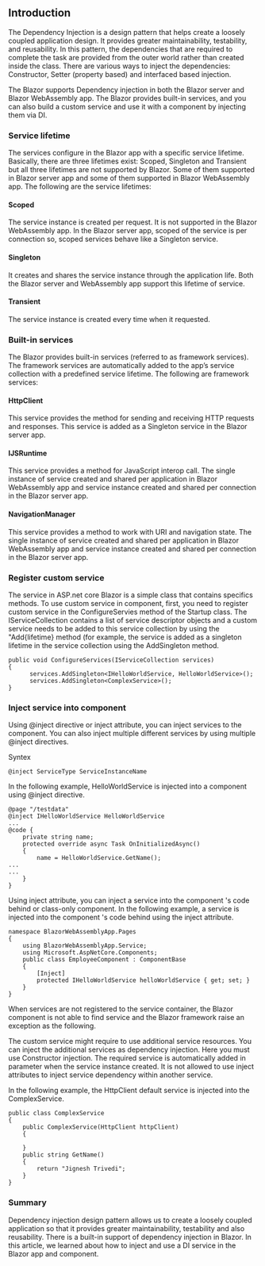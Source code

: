 ## Introduction

The Dependency Injection is a design pattern that helps create a loosely coupled application design. It provides greater maintainability, testability, and reusability. In this pattern, the dependencies that are required to complete the task are provided from the outer world rather than created inside the class. There are various ways to inject the dependencies: Constructor, Setter (property based) and interfaced based injection.
 
The Blazor supports Dependency injection in both the Blazor server and Blazor WebAssembly app. The Blazor provides built-in services, and you can also build a custom service and use it with a component by injecting them via DI.
 
### Service lifetime

The services configure in the Blazor app with a specific service lifetime. Basically, there are three lifetimes exist: Scoped, Singleton and Transient but all three lifetimes are not supported by Blazor. Some of them supported in Blazor server app and some of them supported in Blazor WebAssembly app. The following are the service lifetimes:
 
#### Scoped

The service instance is created per request. It is not supported in the Blazor WebAssembly app. In the Blazor server app, scoped of the service is per connection so, scoped services behave like a Singleton service.

#### Singleton

It creates and shares the service instance through the application life. Both the Blazor server and WebAssembly app support this lifetime of service.
 
#### Transient

The service instance is created every time when it requested.
 
### Built-in services

The Blazor provides built-in services (referred to as framework services). The framework services are automatically added to the app’s service collection with a predefined service lifetime. The following are framework services:
 
#### HttpClient

This service provides the method for sending and receiving HTTP requests and responses. This service is added as a Singleton service in the Blazor server app.
 
#### IJSRuntime

This service provides a method for JavaScript interop call. The single instance of service created and shared per application in Blazor WebAssembly app and service instance created and shared per connection in the Blazor server app.
 
#### NavigationManager

This service provides a method to work with URI and navigation state. The single instance of service created and shared per application in Blazor WebAssembly app and service instance created and shared per connection in the Blazor server app.
 
### Register custom service

The service in ASP.net core Blazor is a simple class that contains specifics methods. To use custom service in component, first, you need to register custom service in the ConfigureServies method of the Startup class. The IServiceCollection contains a list of service descriptor objects and a custom service needs to be added to this service collection by using the "Add{lifetime} method (for example, the service is added as a singleton lifetime in the service collection using the AddSingleton method.

```
public void ConfigureServices(IServiceCollection services)  
{  
      services.AddSingleton<IHelloWorldService, HelloWorldService>();  
      services.AddSingleton<ComplexService>();  
}  
```

### Inject service into component
 
Using @inject directive or inject attribute, you can inject services to the component. You can also inject multiple different services by using multiple @inject directives.
 
Syntex
```
@inject ServiceType ServiceInstanceName 
```
In the following example, HelloWorldService is injected into a component using @inject directive.
```
@page "/testdata"  
@inject IHelloWorldService HelloWorldService  
...  
@code {  
    private string name;  
    protected override async Task OnInitializedAsync()  
    {  
        name = HelloWorldService.GetName();  
...  
...  
    }  
}  
```

Using inject attribute, you can inject a service into the component 's code behind or class-only component. In the following example,  a service is injected into the component 's code behind using the inject attribute.
```
namespace BlazorWebAssemblyApp.Pages  
{  
    using BlazorWebAssemblyApp.Service;  
    using Microsoft.AspNetCore.Components;  
    public class EmployeeComponent : ComponentBase  
    {  
        [Inject]  
        protected IHelloWorldService helloWorldService { get; set; }  
    }  
} 
```

When services are not registered to the service container, the Blazor component is not able to find service and the Blazor framework raise an exception as the following.
 
The custom service might require to use additional service resources. You can inject the additional services as dependency injection. Here you must use Constructor injection. The required service is automatically added in parameter when the service instance created. It is not allowed to use inject attributes to inject service dependency within another service.
 
In the following example, the HttpClient default service is injected into the ComplexService.
```
public class ComplexService  
{  
    public ComplexService(HttpClient httpClient)  
    {  
  
    }  
    public string GetName()  
    {  
        return "Jignesh Trivedi";  
    }  
}  
```

### Summary

Dependency injection design pattern allows us to create a loosely coupled application so that it provides greater maintainability, testability and also reusability. There is a built-in support of dependency injection in Blazor. In this article, we learned about how to inject and use a DI service in the Blazor app and component.
